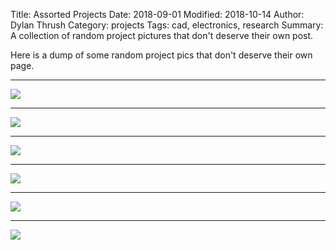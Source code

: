 Title: Assorted Projects
Date: 2018-09-01
Modified: 2018-10-14
Author: Dylan Thrush
Category: projects
Tags: cad, electronics, research
Summary: A collection of random project pictures that don't deserve their own post.

Here is a dump of some random project pics that don't deserve their own page.

---

![]({static}/images/projects/belt-tensioner-2.jpg)

---

![]({static}/images/projects/dechorianator-3.jpg)

---

![]({static}/images/projects/lattice-testing.jpg)

---

![]({static}/images/projects/microsd-render.jpg)

---

![]({static}/images/projects/syringe-pump-3.jpg)

---

![]({static}/images/projects/tetrad-motor-1.jpg)
